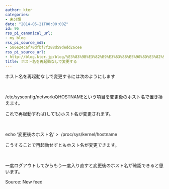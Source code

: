 ```yaml
---
author: kter
categories:
- 未分類
date: "2014-05-21T00:00:00Z"
id: 96
rss_pi_canonical_url:
- my_blog
rss_pi_source_md5:
- 586e24caf78dfbf7f288d59dedd26cee
rss_pi_source_url:
- http://blog.kter.jp/blog/%E3%83%9B%E3%82%B9%E3%83%88%E5%90%8D%E3%82%92%E5%86%8D%E8%B5%B7%E5%8B%95%E3%81%AA%E3%81%97%E3%81%A7%E5%A4%89%E6%9B%B4%E3%81%99%E3%82%8B/
title: ホスト名を再起動なしで変更する
---
```

ホスト名を再起動なしで変更するには次のようにします

&nbsp;

&#047;etc&#047;sysconfig&#047;networkのHOSTNAMEという項目を変更後のホスト名で置き換えます。

これで再起動すれば(しても)ホスト名が変更されます。

&nbsp;

echo &#8216;変更後のホスト名&#8217; > &nbsp;&#047;proc&#047;sys&#047;kernel&#047;hostname

こうすることで再起動せずともホスト名が変更できます。

&nbsp;

一度ログアウトしてからもう一度入り直すと変更後のホスト名が確認できると思います。

Source: New feed